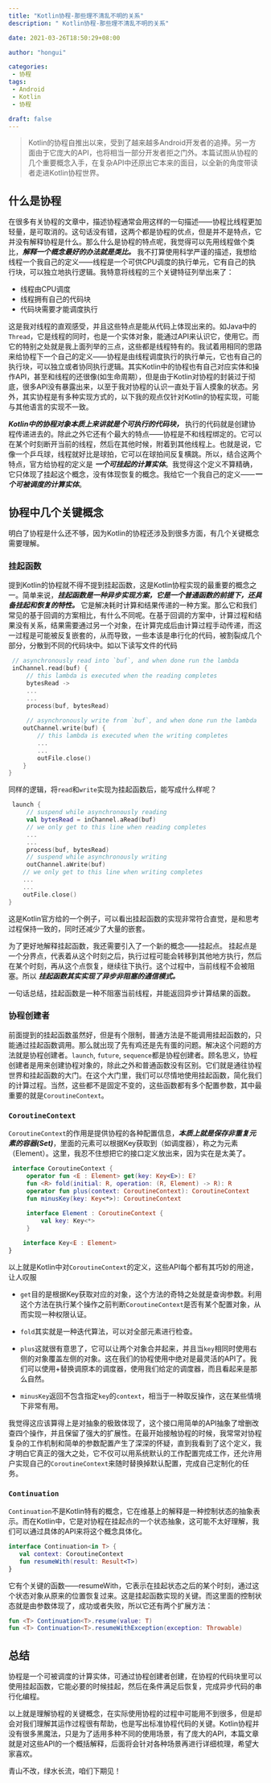 ```yaml
---
title: "Kotlin协程-那些理不清乱不明的关系"
description: " Kotlin协程-那些理不清乱不明的关系"

date: 2021-03-26T18:50:29+08:00

author: "hongui"

categories:
 - 协程
tags:
 - Android
 - Kotlin
 - 协程

draft: false
---
```


> Kotlin的协程自推出以来，受到了越来越多Android开发者的追捧。另一方面由于它庞大的API，也将相当一部分开发者拒之门外。本篇试图从协程的几个重要概念入手，在复杂API中还原出它本来的面目，以全新的角度带读者走进Kotlin协程世界。

## 什么是协程
在很多有关协程的文章中，描述协程通常会用这样的一句描述——协程比线程更加轻量，是可取消的。这句话没有错，这两个都是协程的优点，但是并不是特点，它并没有解释协程是什么。那么什么是协程的特点呢，我觉得可以先用线程做个类比，***解释一个概念最好的办法就是类比。*** 我不打算使用科学严谨的描述，我想给线程一个我自己的定义——线程是一个可供CPU调度的执行单元，它有自己的执行块，可以独立地执行逻辑。我特意将线程的三个关键特征列举出来了：

- 线程由CPU调度
- 线程拥有自己的代码块
- 代码块需要才能调度执行

这是我对线程的直观感受，并且这些特点是能从代码上体现出来的。如Java中的`Thread`，它是线程的同时，也是一个实体对象，能通过API来认识它，使用它。而它的特别之处就是我上面列举的三点，这些都是线程特有的。我试着用相同的思路来给协程下一个自己的定义——协程是由线程调度执行的执行单元，它也有自己的执行块，可以独立或者协同执行逻辑。其实Kotlin中的协程也有自己对应实体和操作API，甚至和线程的还很像(如生命周期），但是由于Kotlin对协程的封装过于彻底，很多API没有暴露出来，以至于我对协程的认识一直处于盲人摸象的状态。另外，其实协程是有多种实现方式的，以下我的观点仅针对Kotlin的协程实现，可能与其他语言的实现不一致。

***Kotlin中的协程对象本质上来讲就是个可执行的代码块，*** 执行的代码就是创建协程传递进去的。除此之外它还有个最大的特点——协程是不和线程绑定的。它可以在某个时刻断开当前的线程，然后在其他时候，附着到其他线程上。也就是说，它像一个乒乓球，线程就好比是球拍，它可以在球拍间反复横跳。所以，结合这两个特点，官方给协程的定义是 ***一个可挂起的计算实体***。我觉得这个定义不算精确，它只体现了挂起这个概念，没有体现恢复的概念。我给它一个我自己的定义——***一个可被调度的计算实体***。

## 协程中几个关键概念
明白了协程是什么还不够，因为Kotlin的协程还涉及到很多方面，有几个关键概念需要理解。

### 挂起函数
提到Kotlin的协程就不得不提到挂起函数，这是Kotlin协程实现的最重要的概念之一。简单来说，***挂起函数是一种异步实现方案，它是一个普通函数的前提下，还具备挂起和恢复的特性。*** 它是解决耗时计算和结果传递的一种方案。那么它和我们常见的基于回调的方案相比，有什么不同呢。在基于回调的方案中，计算过程和结果没有关系，结果需要通过另一个对象，在计算完成后由计算过程手动传递，而这一过程是可能被反复嵌套的，从而导致，一些本该是串行化的代码，被割裂成几个部分，分散到不同的代码块中。如以下读写文件的代码
```kotlin
 // asynchronously read into `buf`, and when done run the lambda
 inChannel.read(buf) {
     // this lambda is executed when the reading completes
     bytesRead ->
     ...
     ...
     process(buf, bytesRead)
 
     // asynchronously write from `buf`, and when done run the lambda
    outChannel.write(buf) {
        // this lambda is executed when the writing completes
        ...
        ...
        outFile.close()          
    }
}
```
同样的逻辑，将`read`和`write`实现为挂起函数后，能写成什么样呢？
```kotlin
 launch {
     // suspend while asynchronously reading
     val bytesRead = inChannel.aRead(buf) 
     // we only get to this line when reading completes
     ...
     ...
     process(buf, bytesRead)
     // suspend while asynchronously writing   
     outChannel.aWrite(buf)
    // we only get to this line when writing completes  
    ...
    ...
    outFile.close()
}
```
这是Kotlin官方给的一个例子，可以看出挂起函数的实现非常符合直觉，是和思考过程保持一致的，同时还减少了大量的嵌套。

为了更好地解释挂起函数，我还需要引入了一个新的概念——挂起点。
挂起点是一个分界点，代表着从这个时刻之后，执行过程可能会转移到其他地方执行，然后在某个时刻，再从这个点恢复，继续往下执行。这个过程中，当前线程不会被阻塞。所以 ***挂起函数其实实现了异步非阻塞的通信模式。***

一句话总结，挂起函数是一种不阻塞当前线程，并能返回异步计算结果的函数。

### 协程创建者
前面提到的挂起函数虽然好，但是有个限制，普通方法是不能调用挂起函数的，只能通过挂起函数调用。那么就出现了先有鸡还是先有蛋的问题。解决这个问题的方法就是协程创建者。`launch`, `future`, `sequence`都是协程创建者。顾名思义，协程创建者是用来创建协程对象的，除此之外和普通函数没有区别。它们就是通往协程世界和挂起函数的大门。在这个大门里，我们可以尽情地使用挂起函数，简化我们的计算过程。当然，这些都不是固定不变的，这些函数都有多个配置参数，其中最重要的就是`CoroutineContext`。

### `CoroutineContext`
`CoroutineContext`的作用是提供协程的各种配置信息，***本质上就是保存非重复元素的容器(Set)***，里面的元素可以根据Key获取到（如调度器），称之为元素（Element）。这里，我忍不住想把它的接口定义放出来，因为实在是太美了。
```kotlin
 interface CoroutineContext {
     operator fun <E : Element> get(key: Key<E>): E?
     fun <R> fold(initial: R, operation: (R, Element) -> R): R
     operator fun plus(context: CoroutineContext): CoroutineContext
     fun minusKey(key: Key<*>): CoroutineContext
 
     interface Element : CoroutineContext {
         val key: Key<*>
     }

    interface Key<E : Element>
}
```
以上就是Kotlin中对`CoroutineContext`的定义，这些API每个都有其巧妙的用途，让人叹服

- `get`目的是根据Key获取对应的对象，这个方法的奇特之处就是查询参数。利用这个方法在执行某个操作之前判断`CoroutineContext`是否有某个配置对象，从而实现一种权限认证。

- `fold`其实就是一种迭代算法，可以对全部元素进行检查。

- `plus`这就很有意思了，它可以让两个对象合并起来，并且当`key`相同时使用右侧的对象覆盖左侧的对象。这在我们的协程使用中绝对是最灵活的API了。我们可以使用+替换调原本的调度器，使用我们给定的调度器，而且看起来是那么自然。

- `minusKey`返回不包含指定`key`的`context`，相当于一种取反操作，这在某些情境下非常有用。

我觉得这应该算得上是对抽象的极致体现了，这个接口用简单的API抽象了增删改查四个操作，并且保留了强大的扩展性。在最开始接触协程的时候，我常常对协程复杂的工作机制和简单的参数配置产生了深深的怀疑，直到我看到了这个定义，我才明白它真正的强大之处，它不仅可以用系统默认的工作配置完成工作，还允许用户实现自己的`CoroutineContext`来随时替换掉默认配置，完成自己定制化的任务。

### `Continuation`
`Continuation`不是Kotlin特有的概念，它在维基上的解释是一种控制状态的抽象表示。而在Kotlin中，它是对协程在挂起点的一个状态抽象，这可能不太好理解，我们可以通过具体的API来将这个概念具体化。
```kotlin
interface Continuation<in T> {
   val context: CoroutineContext
   fun resumeWith(result: Result<T>)
}
```
它有个关键的函数——resumeWith，它表示在挂起状态之后的某个时刻，通过这个状态对象从原来的位置恢复过来。这是挂起函数实现的关键。而这里面的控制状态就是由参数体现了，成功或者失败，所以它还有两个扩展方法：
```kotlin
fun <T> Continuation<T>.resume(value: T)
fun <T> Continuation<T>.resumeWithException(exception: Throwable)
```
## 总结
协程是一个可被调度的计算实体，可通过协程创建者创建，在协程的代码块里可以使用挂起函数，它能必要的时候挂起，然后在条件满足后恢复，完成异步代码的串行化编程。

以上就是理解协程的关键概念，在实际使用协程的过程中可能用不到很多，但是却会对我们理解其运作过程很有帮助，也是写出标准协程代码的关键。Kotlin协程并没有很多黑魔法，只是为了适用多种不同的使用场景，有了庞大的API，本篇文章就是对这些API的一个概括解释，后面将会针对各种场景再进行详细梳理，希望大家喜欢。

青山不改，绿水长流，咱们下期见！
